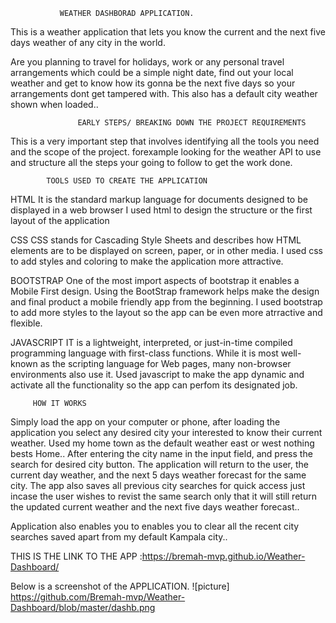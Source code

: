                WEATHER DASHBORAD APPLICATION.

 This is a weather application that lets you know the current and the next five days weather of any city 
 in the world.

 Are you planning to travel for holidays, work or any personal travel arrangements which could be a simple
 night date, find out your local weather and get to know how its gonna be the next five days so your
 arrangements dont get tampered with. This also has a default city weather shown when loaded..


                   EARLY STEPS/ BREAKING DOWN THE PROJECT REQUIREMENTS

This is a very important step that involves identifying all the tools you need and the scope of the project.
forexample looking for the weather API to use and structure all the steps your going to follow to get the work done.

            TOOLS USED TO CREATE THE APPLICATION

HTML
It is the standard markup language for documents designed to be displayed in a web browser
I used html to design the structure or the first layout of the application

CSS
CSS stands for Cascading Style Sheets and describes how HTML elements are to be displayed on screen, paper, or in other media.
I used css to add styles and coloring to make the application more attractive.

BOOTSTRAP
 One of the most import aspects of bootstrap it enables a Mobile First design.
Using the BootStrap framework helps make the design and final product a mobile friendly app from the beginning.
I used bootstrap to add more styles to the layout so the app can be even more atrractive and flexible.

JAVASCRIPT
IT is a lightweight, interpreted, or just-in-time compiled programming language with first-class functions. While it is most well-known as the scripting language for Web pages, many non-browser environments also use it.
Used javascript to make the app dynamic and activate all the functionality so the app can perfom its designated job.

         HOW IT WORKS
Simply load the app on your computer or phone, after loading the application you select any desired city your interested
to know their current weather. Used my home town as the default weather east or west nothing bests Home..
After entering the city name in the input field, and press the search for desired city button.
The application will return to the user, the current day weather, and the next 5 days weather forecast for the same 
city.
The app also saves all previous city searches for quick access just incase the user wishes to revist the same search
only that it will still return the updated current weather and the next five days weather forecast..
 
 Application also enables you to enables you to clear all the recent city searches saved apart from my default Kampala city..

THIS IS THE LINK TO THE APP :https://bremah-mvp.github.io/Weather-Dashboard/

Below is a screenshot of the APPLICATION.
![picture] https://github.com/Bremah-mvp/Weather-Dashboard/blob/master/dashb.png
